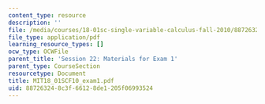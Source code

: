 ```yaml
---
content_type: resource
description: ''
file: /media/courses/18-01sc-single-variable-calculus-fall-2010/887263248c3f66128de1205f06993524_MIT18_01SCF10_exam1.pdf
file_type: application/pdf
learning_resource_types: []
ocw_type: OCWFile
parent_title: 'Session 22: Materials for Exam 1'
parent_type: CourseSection
resourcetype: Document
title: MIT18_01SCF10_exam1.pdf
uid: 88726324-8c3f-6612-8de1-205f06993524
---
```


